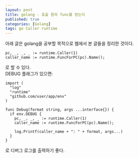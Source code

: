 ```yaml
---
layout: post
title: golang - 호출 원의 func를 얻는다
published: true
categories: [Golang]
tags: go Caller runtime
---
```

아래 글은 golang을 공부할 목적으로 웹에서 본 글들을 정리한 것이다.  
  
```
pc, _, _, _ := runtime.Caller(1)
caller_name := runtime.FuncForPC(pc).Name();
```
  
로 할 수 있다.  
DEBUG 플래그가 있으면:  

```
import (
  "log"
  "runtime"
  "github.com/user/app/env"
)

func Debug(format string, args ...interface{}) {
  if env.DEBUG {
    pc, _, _, _ := runtime.Caller(1)
    caller_name := runtime.FuncForPC(pc).Name();

    log.Printf(caller_name + ": " + format, args...)
  }
}
```  

로 디버그 로그를 출력하기 좋다.  
  
